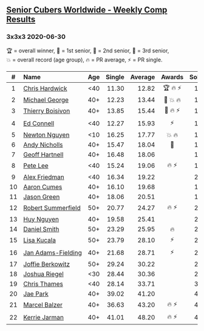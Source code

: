 <style>table {white-space: nowrap;}</style>

## [Senior Cubers Worldwide - Weekly Comp Results](/scw-comp/results/)
### 3x3x3 2020-06-30

<span style="white-space: nowrap;">🏆 = overall winner</span>, <span style="white-space: nowrap;">🥇 = 1st senior</span>, <span style="white-space: nowrap;">🥈 = 2nd senior</span>, <span style="white-space: nowrap;">🥉 = 3rd senior</span>, <span style="white-space: nowrap;">💥 = overall record (age group)</span>, <span style="white-space: nowrap;">🔥 = PR average</span>, <span style="white-space: nowrap;">⚡ = PR single</span>.

| # | Name | Age | Single | Average | Awards | Solve 1 | Solve 2 | Solve 3 | Solve 4 | Solve 5 | Video |
| :--: | :-- | :--: | --: | --: | :--: | --: | --: | --: | --: | --: | :-- |
| 1 | [Chris Hardwick](../../persons/chris_hardwick/333.md) | <40 | 11.30 | 12.82 | 🏆 🔥 ⚡ | 15.31 | 13.34 | 12.08 | 11.30 | 13.05 | [Link](https://www.facebook.com/events/679860472562391?view=permalink&id=681959239019181) |
| 2 | [Michael George](../../persons/michael_george/333.md) | 40+ | 12.23 | 13.44 | 🥇 💥 🔥 | 12.23 | 13.03 | 14.04 | 27.52 | 13.26 | [Link](https://www.facebook.com/events/679860472562391?view=permalink&id=680672799147825) |
| 3 | [Thierry Boisivon](../../persons/thierry_boisivon/333.md) | 40+ | 13.85 | 15.44 | 🥈 🔥 ⚡ | 15.38 | 13.85 | 14.28 | 19.27 | 16.66 | [Link](https://www.facebook.com/events/679860472562391?view=permalink&id=683226668892438) |
| 4 | [Ed Connell](../../persons/ed_connell/333.md) | <40 | 12.27 | 15.93 | ⚡ | 15.42 | 17.86 | 15.47 | 12.27 | 16.89 | [Link](https://www.facebook.com/events/679860472562391?view=permalink&id=682342735647498) |
| 5 | [Newton Nguyen](../../persons/newton_nguyen/333.md) | <10 | 16.25 | 17.77 | 💥 🔥 | 17.84 | 16.25 | 19.52 | 16.35 | 19.11 | [Link](https://www.facebook.com/events/679860472562391?view=permalink&id=683707555511016) |
| 6 | [Andy Nicholls](../../persons/andy_nicholls/333.md) | 40+ | 15.47 | 18.04 | 🥉 | 17.09 | 17.13 | 23.24 | 19.90 | 15.47 | [Link](https://www.facebook.com/events/679860472562391?view=permalink&id=680642349150870) |
| 7 | [Geoff Hartnell](../../persons/geoff_hartnell/333.md) | 40+ | 16.48 | 18.06 |  | 16.77 | 17.33 | 20.62 | 20.07 | 16.48 | [Link](https://www.facebook.com/events/679860472562391?view=permalink&id=682399832308455) |
| 8 | [Pete Lee](../../persons/pete_lee/333.md) | <40 | 15.24 | 19.06 | 🔥 ⚡ | 15.24 | 16.11 | 21.36 | 21.85 | 19.72 | [Link](https://www.facebook.com/events/679860472562391?view=permalink&id=682501332298305) |
| 9 | [Alex Friedman](../../persons/alex_friedman/333.md) | <40 | 16.34 | 19.22 |  | 21.53 | 18.50 | 18.27 | 16.34 | 20.90 | [Link](https://www.facebook.com/events/679860472562391?view=permalink&id=682466278968477) |
| 10 | [Aaron Cumes](../../persons/aaron_cumes/333.md) | 40+ | 16.10 | 19.68 |  | 16.10 | 17.34 | 19.74 | 22.60 | 21.96 | [Link](https://www.facebook.com/events/679860472562391?view=permalink&id=680107355871036) |
| 11 | [Jason Green](../../persons/jason_green/333.md) | 40+ | 18.06 | 20.51 |  | 18.06 | 25.39 | 20.92 | 20.56 | 20.04 | [Link](https://www.facebook.com/events/679860472562391?view=permalink&id=683372545544517) |
| 12 | [Robert Summerfield](../../persons/robert_summerfield/333.md) | 50+ | 20.77 | 24.27 | 🔥 ⚡ | 22.41 | 20.77 | 25.16 | 25.25 | 26.79 | [Link](https://www.facebook.com/rob.summerfield.33/videos/10158200023791071) |
| 13 | [Huy Nguyen](../../persons/huy_nguyen/333.md) | 40+ | 19.58 | 25.41 |  | 28.57 | 21.77 | 35.21 | 19.58 | 25.88 | [Link](https://www.facebook.com/events/679860472562391?view=permalink&id=683707555511016) |
| 14 | [Daniel Smith](../../persons/daniel_smith/333.md) | 50+ | 23.29 | 25.95 | 🔥 | 26.27 | 23.29 | 33.89 | 26.67 | 24.90 | [Link](https://www.facebook.com/events/679860472562391?view=permalink&id=683290798886025) |
| 15 | [Lisa Kucala](../../persons/lisa_kucala/333.md) | 50+ | 23.79 | 28.10 | ⚡ | 23.79 | 28.88 | 31.14 | 28.15 | 27.28 | [Link](https://www.facebook.com/events/679860472562391?view=permalink&id=683843392164099) |
| 16 | [Jan Adams-Fielding](../../persons/jan_adams_fielding/333.md) | 40+ | 21.68 | 28.71 | ⚡ | 28.79 | 21.68 | 26.59 | 30.76 | 31.93 | [Link](https://www.facebook.com/events/679860472562391?view=permalink&id=683207985560973) |
| 17 | [Joffie Berkowitz](../../persons/joffie_berkowitz/333.md) | 50+ | 29.24 | 30.22 |  | 29.24 | 29.53 | 46.60 | 31.32 | 29.80 | [Link](https://www.facebook.com/events/679860472562391?view=permalink&id=683783595503412) |
| 18 | [Joshua Riegel](../../persons/joshua_riegel/333.md) | <30 | 28.44 | 30.36 |  | 28.81 | 31.57 | 30.69 | 28.44 | 37.33 | [Link](https://www.facebook.com/events/679860472562391?view=permalink&id=682040969011008) |
| 19 | [Chris Thames](../../persons/chris_thames/333.md) | <40 | 28.14 | 33.71 |  | 30.88 | 34.70 | 38.63 | 28.14 | 35.56 | [Link](https://www.facebook.com/events/679860472562391?view=permalink&id=680138615867910) |
| 20 | [Jae Park](../../persons/jae_park/333.md) | 40+ | 39.02 | 41.20 |  | 41.33 | 59.20 | 39.28 | 42.99 | 39.02 | [Link](https://www.facebook.com/events/679860472562391?view=permalink&id=682160102332428) |
| 21 | [Marcel Balzer](../../persons/marcel_balzer/333.md) | 40+ | 36.63 | 43.20 | 🔥 ⚡ | 40.47 | 36.63 | 45.69 | 43.43 | 46.54 | [Link](https://www.facebook.com/marcel.balzer.9216/videos/10160176743262516) |
| 22 | [Kerrie Jarman](../../persons/kerrie_jarman/333.md) | 40+ | 41.01 | 48.20 | 🔥 ⚡ | 48.84 | 41.01 | 54.73 | 45.88 | 49.89 | [Link](https://www.facebook.com/events/679860472562391?view=permalink&id=682792035602568) |

<!-- Global site tag (gtag.js) - Google Analytics -->
<script async src="https://www.googletagmanager.com/gtag/js?id=UA-86348435-3"></script>
<script>window.dataLayer = window.dataLayer || []; function gtag() {dataLayer.push(arguments);} gtag('js', new Date()); gtag('config', 'UA-86348435-3');</script>

